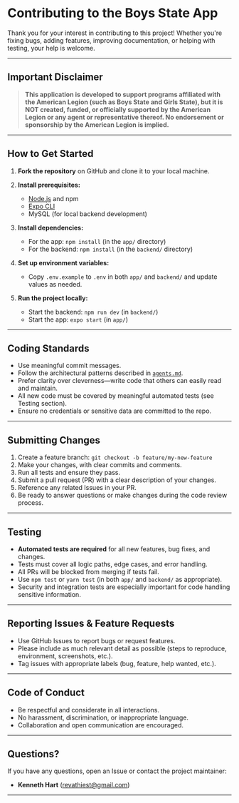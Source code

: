 # Contributing to the Boys State App

Thank you for your interest in contributing to this project! Whether you're fixing bugs, adding features, improving documentation, or helping with testing, your help is welcome.

---

## Important Disclaimer

> **This application is developed to support programs affiliated with the American Legion (such as Boys State and Girls State), but it is NOT created, funded, or officially supported by the American Legion or any agent or representative thereof. No endorsement or sponsorship by the American Legion is implied.**

---

## How to Get Started

1. **Fork the repository** on GitHub and clone it to your local machine.
2. **Install prerequisites:**

   * [Node.js](https://nodejs.org/) and npm
   * [Expo CLI](https://docs.expo.dev/get-started/installation/)
   * MySQL (for local backend development)
3. **Install dependencies:**

   * For the app: `npm install` (in the `app/` directory)
   * For the backend: `npm install` (in the `backend/` directory)
4. **Set up environment variables:**

   * Copy `.env.example` to `.env` in both `app/` and `backend/` and update values as needed.
5. **Run the project locally:**

   * Start the backend: `npm run dev` (in `backend/`)
   * Start the app: `expo start` (in `app/`)

---

## Coding Standards

* Use meaningful commit messages.
* Follow the architectural patterns described in [`agents.md`](./agents.md).
* Prefer clarity over cleverness—write code that others can easily read and maintain.
* All new code must be covered by meaningful automated tests (see Testing section).
* Ensure no credentials or sensitive data are committed to the repo.

---

## Submitting Changes

1. Create a feature branch: `git checkout -b feature/my-new-feature`
2. Make your changes, with clear commits and comments.
3. Run all tests and ensure they pass.
4. Submit a pull request (PR) with a clear description of your changes.
5. Reference any related Issues in your PR.
6. Be ready to answer questions or make changes during the code review process.

---

## Testing

* **Automated tests are required** for all new features, bug fixes, and changes.
* Tests must cover all logic paths, edge cases, and error handling.
* All PRs will be blocked from merging if tests fail.
* Use `npm test` or `yarn test` (in both `app/` and `backend/` as appropriate).
* Security and integration tests are especially important for code handling sensitive information.

---

## Reporting Issues & Feature Requests

* Use GitHub Issues to report bugs or request features.
* Please include as much relevant detail as possible (steps to reproduce, environment, screenshots, etc.).
* Tag issues with appropriate labels (bug, feature, help wanted, etc.).

---

## Code of Conduct

* Be respectful and considerate in all interactions.
* No harassment, discrimination, or inappropriate language.
* Collaboration and open communication are encouraged.

---

## Questions?

If you have any questions, open an Issue or contact the project maintainer:

* **Kenneth Hart** ([revathiest@gmail.com](mailto:revathiest@gmail.com))

---
